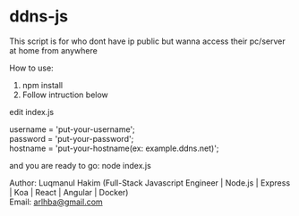 # ddns-js
This script is for who dont have ip public but wanna access their pc/server at home from anywhere  

How to use:

1. npm install
2. Follow intruction below

edit index.js
  
username = 'put-your-username';  
password = 'put-your-password';  
hostname = 'put-your-hostname(ex: example.ddns.net)';  


and you are ready to go: node index.js
  
  
Author: Luqmanul Hakim (Full-Stack Javascript Engineer | Node.js | Express | Koa | React | Angular | Docker)  
Email: arlhba@gmail.com
